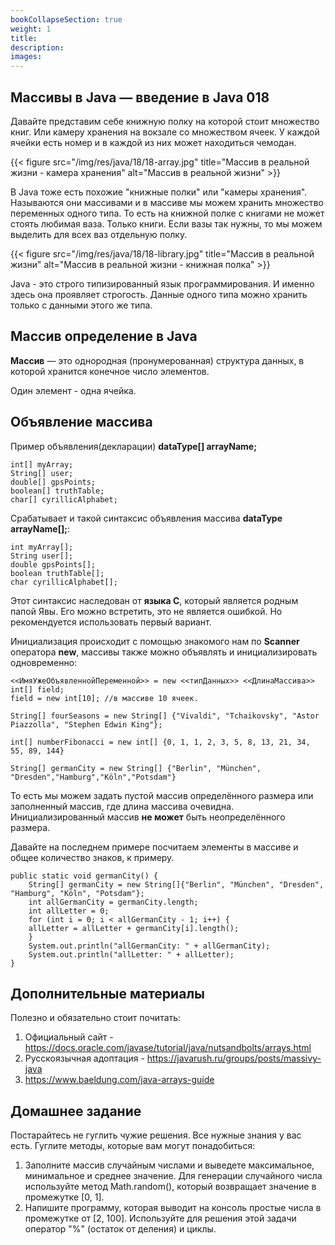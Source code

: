 ```yaml
---
bookCollapseSection: true
weight: 1
title:
description:
images:
---
```


## Массивы в Java — введение в Java 018

Давайте представим себе книжную полку на которой стоит множество книг. Или камеру хранения на вокзале со множеством ячеек. У каждой ячейки есть номер и в каждой из них может находиться чемодан.

{{< figure src="/img/res/java/18/18-array.jpg" title="Массив в реальной жизни - камера хранения" alt="Массив в реальной жизни" >}}

В Java тоже есть похожие "книжные полки" или "камеры хранения". Называются они массивами и в массиве мы можем хранить множество переменных одного типа. То есть на книжной полке с книгами не может стоять любимая ваза. Только книги. Если вазы так нужны, то мы можем выделить для всех ваз отдельную полку.

{{< figure src="/img/res/java/18/18-library.jpg" title="Массив в реальной жизни" alt="Массив в реальной жизни - книжная полка" >}}

Java - это строго типизированный язык программирования. И именно здесь она проявляет строгость. Данные одного типа можно хранить только с данными этого же типа.

## Массив определение в Java

**Массив** — это однородная (пронумерованная) структура данных, в которой хранится конечное число элементов. 

Один элемент - одна ячейка.

## Объявление массива

Пример объявления(декларации) **dataType[] arrayName;**

```
int[] myArray;
String[] user;
double[] gpsPoints;
boolean[] truthTable;
char[] cyrillicAlphabet;
```

Срабатывает и такой синтаксис объявления массива **dataType arrayName[];**:

 ```
int myArray[];
String user[];
double gpsPoints[];
boolean truthTable[];
char cyrillicAlphabet[];
```

Этот синтаксис наследован от **языка C**, который является родным папой Явы. Его можно встретить, это не является ошибкой. Но рекомендуется использовать первый вариант.

Инициализация происходит с помощью знакомого нам по **Scanner** оператора **new**, массивы также можно объявлять и инициализировать одновременно:

```
<<ИмяУжеОбъявленнойПеременной>> = new <<типДанных>> <<ДлинаМассива>>
int[] field;
field = new int[10]; //в массиве 10 ячеек.
```

```
String[] fourSeasons = new String[] {"Vivaldi", "Tchaikovsky", "Astor Piazzolla", "Stephen Edwin King"};

int[] numberFibonacci = new int[] {0, 1, 1, 2, 3, 5, 8, 13, 21, 34, 55, 89, 144}

String[] germanCity = new String[] {"Berlin", "München", "Dresden","Hamburg","Köln","Potsdam"}
```

То есть мы можем задать пустой массив определённого размера или заполненный массив, где длина массива очевидна. Инициализированный массив **не может** быть неопределённого размера.

Давайте на последнем примере посчитаем элементы в массиве и общее количество знаков, к примеру.

```
public static void germanCity() {
	String[] germanCity = new String[]{"Berlin", "München", "Dresden", "Hamburg", "Köln", "Potsdam"};
	int allGermanCity = germanCity.length;
	int allLetter = 0;
	for (int i = 0; i < allGermanCity - 1; i++) {
	allLetter = allLetter + germanCity[i].length();
	}
	System.out.println("allGermanCity: " + allGermanCity);
	System.out.println("allLetter: " + allLetter);
}
```

## Дополнительные материалы

Полезно и обязательно стоит почитать:

 1. Официальный сайт - https://docs.oracle.com/javase/tutorial/java/nutsandbolts/arrays.html
 2. Русскоязычная адоптация - https://javarush.ru/groups/posts/massivy-java
 3. https://www.baeldung.com/java-arrays-guide


## Домашнее задание

Постарайтесь не гуглить чужие решения. Все нужные знания у вас есть. Гуглите методы, которые вам могут понадобиться:

1. Заполните массив случайным числами и выведете максимальное, минимальное и среднее значение.
Для генерации случайного числа используйте метод Math.random(), который возвращает значение в промежутке [0, 1].
2. Напишите программу, которая выводит на консоль простые числа в промежутке от [2, 100].
   Используйте для решения этой задачи оператор "%" (остаток от деления) и циклы.
